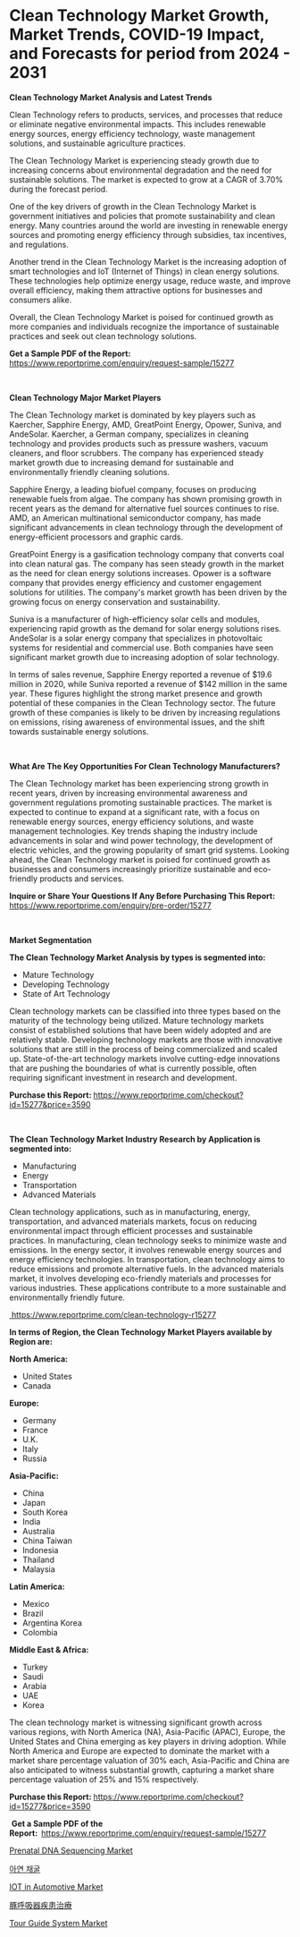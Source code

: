 <p><h1>Clean Technology Market Growth, Market Trends, COVID-19 Impact, and Forecasts for period from 2024 - 2031</h1></p><p><strong>Clean Technology Market Analysis and Latest Trends</strong></p>
<p><p>Clean Technology refers to products, services, and processes that reduce or eliminate negative environmental impacts. This includes renewable energy sources, energy efficiency technology, waste management solutions, and sustainable agriculture practices. </p><p>The Clean Technology Market is experiencing steady growth due to increasing concerns about environmental degradation and the need for sustainable solutions. The market is expected to grow at a CAGR of 3.70% during the forecast period.</p><p>One of the key drivers of growth in the Clean Technology Market is government initiatives and policies that promote sustainability and clean energy. Many countries around the world are investing in renewable energy sources and promoting energy efficiency through subsidies, tax incentives, and regulations.</p><p>Another trend in the Clean Technology Market is the increasing adoption of smart technologies and IoT (Internet of Things) in clean energy solutions. These technologies help optimize energy usage, reduce waste, and improve overall efficiency, making them attractive options for businesses and consumers alike.</p><p>Overall, the Clean Technology Market is poised for continued growth as more companies and individuals recognize the importance of sustainable practices and seek out clean technology solutions.</p></p>
<p><strong>Get a Sample PDF of the Report:&nbsp;</strong> <a href="https://www.reportprime.com/enquiry/request-sample/15277">https://www.reportprime.com/enquiry/request-sample/15277</a></p>
<p>&nbsp;</p>
<p><strong>Clean Technology Major Market Players</strong></p>
<p><p>The Clean Technology market is dominated by key players such as Kaercher, Sapphire Energy, AMD, GreatPoint Energy, Opower, Suniva, and AndeSolar. Kaercher, a German company, specializes in cleaning technology and provides products such as pressure washers, vacuum cleaners, and floor scrubbers. The company has experienced steady market growth due to increasing demand for sustainable and environmentally friendly cleaning solutions.</p><p>Sapphire Energy, a leading biofuel company, focuses on producing renewable fuels from algae. The company has shown promising growth in recent years as the demand for alternative fuel sources continues to rise. AMD, an American multinational semiconductor company, has made significant advancements in clean technology through the development of energy-efficient processors and graphic cards.</p><p>GreatPoint Energy is a gasification technology company that converts coal into clean natural gas. The company has seen steady growth in the market as the need for clean energy solutions increases. Opower is a software company that provides energy efficiency and customer engagement solutions for utilities. The company's market growth has been driven by the growing focus on energy conservation and sustainability.</p><p>Suniva is a manufacturer of high-efficiency solar cells and modules, experiencing rapid growth as the demand for solar energy solutions rises. AndeSolar is a solar energy company that specializes in photovoltaic systems for residential and commercial use. Both companies have seen significant market growth due to increasing adoption of solar technology.</p><p>In terms of sales revenue, Sapphire Energy reported a revenue of $19.6 million in 2020, while Suniva reported a revenue of $142 million in the same year. These figures highlight the strong market presence and growth potential of these companies in the Clean Technology sector. The future growth of these companies is likely to be driven by increasing regulations on emissions, rising awareness of environmental issues, and the shift towards sustainable energy solutions.</p></p>
<p>&nbsp;</p>
<p><strong>What Are The Key Opportunities For Clean Technology Manufacturers?</strong></p>
<p><p>The Clean Technology market has been experiencing strong growth in recent years, driven by increasing environmental awareness and government regulations promoting sustainable practices. The market is expected to continue to expand at a significant rate, with a focus on renewable energy sources, energy efficiency solutions, and waste management technologies. Key trends shaping the industry include advancements in solar and wind power technology, the development of electric vehicles, and the growing popularity of smart grid systems. Looking ahead, the Clean Technology market is poised for continued growth as businesses and consumers increasingly prioritize sustainable and eco-friendly products and services.</p></p>
<p><strong>Inquire or Share Your Questions If Any Before Purchasing This Report:</strong> <a href="https://www.reportprime.com/enquiry/pre-order/15277">https://www.reportprime.com/enquiry/pre-order/15277</a></p>
<p>&nbsp;</p>
<p><strong>Market Segmentation</strong></p>
<p><strong>The Clean Technology Market Analysis by types is segmented into:</strong></p>
<p><ul><li>Mature Technology</li><li>Developing Technology</li><li>State of Art Technology</li></ul></p>
<p><p>Clean technology markets can be classified into three types based on the maturity of the technology being utilized. Mature technology markets consist of established solutions that have been widely adopted and are relatively stable. Developing technology markets are those with innovative solutions that are still in the process of being commercialized and scaled up. State-of-the-art technology markets involve cutting-edge innovations that are pushing the boundaries of what is currently possible, often requiring significant investment in research and development.</p></p>
<p><strong>Purchase this Report:&nbsp;</strong><a href="https://www.reportprime.com/checkout?id=15277&price=3590">https://www.reportprime.com/checkout?id=15277&price=3590</a></p>
<p>&nbsp;</p>
<p><strong>The Clean Technology Market Industry Research by Application is segmented into:</strong></p>
<p><ul><li>Manufacturing</li><li>Energy</li><li>Transportation</li><li>Advanced Materials</li></ul></p>
<p><p>Clean technology applications, such as in manufacturing, energy, transportation, and advanced materials markets, focus on reducing environmental impact through efficient processes and sustainable practices. In manufacturing, clean technology seeks to minimize waste and emissions. In the energy sector, it involves renewable energy sources and energy efficiency technologies. In transportation, clean technology aims to reduce emissions and promote alternative fuels. In the advanced materials market, it involves developing eco-friendly materials and processes for various industries. These applications contribute to a more sustainable and environmentally friendly future.</p></p>
<p><a href="https://www.reportprime.com/clean-technology-r15277">&nbsp;https://www.reportprime.com/clean-technology-r15277</a></p>
<p><strong>In terms of Region, the Clean Technology Market Players available by Region are:</strong></p>
<p>
    <p> <strong> North America: </strong>
        <ul>
            <li>United States</li>
            <li>Canada</li>
        </ul>
        </p> 
    <p> <strong> Europe: </strong>
        <ul>
            <li>Germany</li>
            <li>France</li>
            <li>U.K.</li>
            <li>Italy</li>
            <li>Russia</li>
        </ul>
        </p> 
    <p> <strong> Asia-Pacific: </strong>
        <ul>
            <li>China</li>
            <li>Japan</li>
            <li>South Korea</li>
            <li>India</li>
            <li>Australia</li>
            <li>China Taiwan</li>
            <li>Indonesia</li>
            <li>Thailand</li>
            <li>Malaysia</li>
        </ul>
        </p> 
    <p> <strong> Latin America: </strong>
        <ul>
            <li>Mexico</li>
            <li>Brazil</li>
            <li>Argentina Korea</li>
            <li>Colombia</li>
        </ul>
        </p> 
    <p> <strong> Middle East & Africa: </strong>
        <ul>
            <li>Turkey</li>
            <li>Saudi</li>
            <li>Arabia</li>
            <li>UAE</li>
            <li>Korea</li>
        </ul>
    </p>
    </p>
<p><p>The clean technology market is witnessing significant growth across various regions, with North America (NA), Asia-Pacific (APAC), Europe, the United States and China emerging as key players in driving adoption. While North America and Europe are expected to dominate the market with a market share percentage valuation of 30% each, Asia-Pacific and China are also anticipated to witness substantial growth, capturing a market share percentage valuation of 25% and 15% respectively.</p></p>
<p><strong>Purchase this Report: </strong><a href="https://www.reportprime.com/checkout?id=15277&price=3590">https://www.reportprime.com/checkout?id=15277&price=3590</a></p>
<p>&nbsp;<strong>Get a Sample PDF of the Report:&nbsp;&nbsp;</strong><a href="https://www.reportprime.com/enquiry/request-sample/15277">https://www.reportprime.com/enquiry/request-sample/15277</a></p>
<p><strong></strong></p>
<p><p><a href="https://github.com/jodemen/Market-Research-Report-List-2/blob/main/prenatal-dna-sequencing-market.md">Prenatal DNA Sequencing Market</a></p><p><a href="https://github.com/vseigx30c9a1j/Market-Research-Report-List-2/blob/main/351943575988.md">아연 채굴</a></p><p><a href="https://github.com/Sarissaschmalingtr6fz2739/Market-Research-Report-List-2/blob/main/iot-in-automotive-market.md">IOT in Automotive Market</a></p><p><a href="https://github.com/EthanMorar2011/Market-Research-Report-List-1/blob/main/954226281553.md">豚呼吸器疾患治療</a></p><p><a href="https://issuu.com/reportprime-2/docs/tour-guide-system-market-size-2030.pptx">Tour Guide System Market</a></p></p>